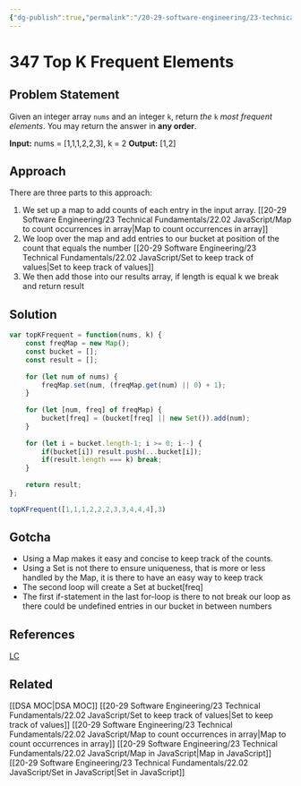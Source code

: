 ```yaml
---
{"dg-publish":true,"permalink":"/20-29-software-engineering/23-technical-fundamentals/23-03-leetcode/347-top-k-frequent-elements/","tags":["dsa/array","dsa/hash"],"created":"2023-07-19T06:08:23.561-05:00","updated":"2023-10-17T07:54:31.642-05:00"}
---
```


# 347 Top K Frequent Elements
## Problem Statement
Given an integer array `nums` and an integer `k`, return _the_ `k` _most frequent elements_. You may return the answer in **any order**.

**Input:** nums = [1,1,1,2,2,3], k = 2
**Output:** [1,2]
## Approach
There are three parts to this approach:
1. We set up a map to add counts of each entry in the input array. [[20-29 Software Engineering/23 Technical Fundamentals/22.02 JavaScript/Map to count occurrences in array\|Map to count occurrences in array]]
2. We loop over the map and add entries to our bucket at position of the count that equals the number [[20-29 Software Engineering/23 Technical Fundamentals/22.02 JavaScript/Set to keep track of values\|Set to keep track of values]]
3. We then add those into our results array, if length is equal k we break and return result
## Solution
```javascript
var topKFrequent = function(nums, k) {
	const freqMap = new Map();
	const bucket = [];
	const result = [];
	
	for (let num of nums) {
		freqMap.set(num, (freqMap.get(num) || 0) + 1);
	}
	
	for (let [num, freq] of freqMap) {
		bucket[freq] = (bucket[freq] || new Set()).add(num);
	}
	
	for (let i = bucket.length-1; i >= 0; i--) {
		if(bucket[i]) result.push(...bucket[i]);
		if(result.length === k) break;
	}
	
	return result;
};

topKFrequent([1,1,1,2,2,2,3,3,4,4,4],3)
```
## Gotcha
- Using a Map makes it easy and concise to keep track of the counts. 
- Using a Set is not there to ensure uniqueness, that is more or less handled by the Map, it is there to have an easy way to keep track
- The second loop will create a Set at bucket\[freq]
- The first if-statement in the last for-loop is there to not break our loop as there could be undefined entries in our bucket in between numbers
## References
[LC](https://leetcode.com/problems/top-k-frequent-elements/)
## Related
[[DSA MOC\|DSA MOC]]
[[20-29 Software Engineering/23 Technical Fundamentals/22.02 JavaScript/Set to keep track of values\|Set to keep track of values]]
[[20-29 Software Engineering/23 Technical Fundamentals/22.02 JavaScript/Map to count occurrences in array\|Map to count occurrences in array]]
[[20-29 Software Engineering/23 Technical Fundamentals/22.02 JavaScript/Map in JavaScript\|Map in JavaScript]]
[[20-29 Software Engineering/23 Technical Fundamentals/22.02 JavaScript/Set in JavaScript\|Set in JavaScript]]